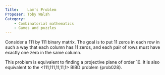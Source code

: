 ```yaml
---
Title:    Lam's Problem
Proposer: Toby Walsh
Category: 
    - Combinatorial mathematics
    - Games and puzzles
---
```


Consider a 111 by 111 binary matrix. The goal is to put 11 zeros in
each row in such a way that each column has 11 zeros, and each pair of
rows must have exactly one zero in the same column.

This problem is equivalent to finding a projective plane of order
10. It is also equivalent to the <111,111,11,11,1> BIBD problem {prob028}.

